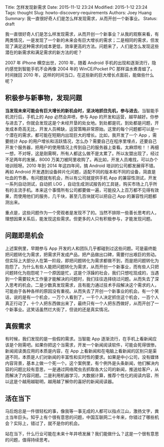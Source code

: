 Title: 怎样发现新需求
Date: 2015-11-12 23:24
Modified: 2015-1-12 23:24
Tags: thought
Slug: howto-discovery-requirements
Authors: Joey Huang
Summary: 我一直很好奇人们是怎么样发现需求，从而开创一个新事业。
Status: draft

我一直很好奇人们是怎么样发现需求，从而开创一个新事业？从我的观察来看，有两类情况，一是发现了一个新的未来会有巨大增长的需求；二是相同的需求，但发现了满足这种需求的成本更低，效率更高的方法。问题来了，人们是怎么发现这些潜在的新需求和满足需求的新方法的呢？

2007 年 iPhone 横空出世，2010 年，随着 Android 手机的出现和逐渐流行，隐约感觉到智能手机不会再像 2004 年的 WinCE/Pocket PC 那样温水煮青蛙了。时间拨回 2010 年，这样的时间当口，在这些新的巨大增长点面前，能做些什么呢？

## 积极参与新事物，发现问题

**当发现未来可能会有巨大增长的新机会时，坚决地抓住先机，参与进去**。当智能手机流行后，手机上的 App 必然会井喷，参与 App 的开发和运营，越早越好。你参与进去了，你就会发现这是个未经开垦的处女地。到处都是坑，到处都是问题，开发成本奇高无比，开发人员稀缺，运营策略非常原始。这里的每个问题都可以是一个潜在的需求，都可能在短期内出现巨大的增长。比如，我开发了一个 App ，需要统计 App 的用户增长和活跃情况，怎么办？需要自己在程序里埋点，还要自己开发个服务器，把用户的使用情况上传到自己的服务器上查看。太麻烦啦！！再细一想，不对呀，这是刚需啊，所有人都这么做不是太累了。所以友盟出现了，经过不足两年的发展，8000 万美刀被阿里收购了。再比如，开发人员难找，可以办个培训班呀。2010 年到 2014 年这四年间，搞 Android 培训的公司都发展得不错。再如 Android 开发遇到设备碎片化问题，适配不同的版本和不同的设备，简直是吐血的节奏。有问题就有机会，所以有公司就提供手机 App 的兼容性测试，开发一系列自动测试，自动抓 LOG ，自动生成测试报告的工具链，购买市场上几乎所有的主流手机。本来这个事情所有公司都要做一遍，可能投入上百万都不见得有效果，而使用他们的服务，几千块，甚至几百块就可以把自己 App 的兼容性问题都测出来。

重点是，这些问题作为一个旁观者是发现不了的。当然不排除一些善长思考的人，理想因果关系后，能发现这些需求。但更多的人只有积极参与，才能发现问题。

## 问题即是机会

上述案例里，早期参与 App 开发的人和团队几乎都碰到过这些问题。可是最终能把问题转化为需求，把需求开发成产品，把产品做出口碑，需要付出艰巨的劳动。但实际上大部分人在第一阶段，即把问题转化为需求都做不到，而是把问题转化为抱怨了。为什么有些人能把问题转化为需求，从而开创一个新事业，而有些人只把问题转化为抱怨呢？一个原因是忙，这是个浮躁的社会，我们只想吃现成的，当遇到一个需要较大工作量才能解决的问题时，我们往往选择绕过问题。从而失去了深入思考的机会。二是少数真发现需求，且有能力通过技术手段解决这个需求的人，可能由于各种各样的原因没有重视。从而失去了开创一个新事业的机会。有一个笑话，说的是有一个机会，一万个人看到了，一千个人决定抓住这个机会，一百个人真正行动了，十个人把东西做出来了，最终只有一个人把东西做好，从而开创了一个新事业。这笑话虽然烂大街了，但说的还是真实情况。

## 真假需求

有时候，我们发现的是一些假的需求。当智能 App 逐渐流行，在手机上看新闻应该是个刚需吧。如果你把这个当需求，开发一个新闻阅读软件，可能会死得很惨。新闻阅读类应用的本质是内容，在 App 上看新闻和在电脑上看新闻的区别只是渠道不同，本质是人们对新闻的丰富性和实时性的要求。如果是中小公司，没有媒体内容背景，基本上做一个死一个。这个案例里，有个例外是头条新闻，他们解决内容的问题比较有意思，一是通过网络爬虫去抓取各大公司的新闻，推送给客户，从而解决了内容问题。二是利用机器学习，大数据计算，推荐个性化的阅读内容，所以这是个越用越聪明，越用越了解你的喜好的新闻阅读器。

## 活在当下

马后炮总是一件很轻松的事，像我等一事无成的人都可以指点江山，激扬文字，粪土当年巨头。知乎上有个很有意思的问题，中国互联网二十年来，你错过了哪些机会？实际上，错过了，就不是你的机会。

站在当下，什么行业可能在未来十年井喷发展？我们能做什么？这是一个很有意思的问题，值得持续思考。

